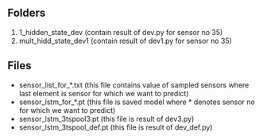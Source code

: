 ## Folders
1. 1_hidden_state_dev (contain result of dev.py for sensor no 35)
2. mult_hidd_state_dev1 (contain result of dev1.py for sensor no 35)
## Files 
- sensor_list_for_*.txt (this file contains value of sampled sensors where last element is sensor for which we want to predict)
- sensor_lstm_for_*.pt (this file is saved model where * denotes sensor no for which we want to predict)
- sensor_lstm_3tspool3.pt (this file is result of dev3.py)
- sensor_lstm_3tspool_def.pt (this file is result of dev_def.py)
